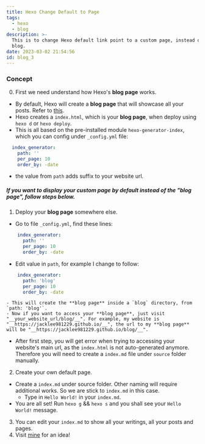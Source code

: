 ```yaml
---
title: Hexo Change Default to Page
tags:
  - hexo
  - blog
description: >-
  This is to change Hexo default link point to a custom page, instead of the
  blog.
date: 2023-03-02 21:54:56
id: blog_3
---
```


### Concept

0. First we need understand how Hexo's **blog page** works.
  - By default, Hexo will create a **blog page** that will showcase all your posts. Refer to [this](https://hexo.io/docs/configuration.html#Home-page-setting).
  - Hexo creates a `index.html`, which is your **blog page**, when deploy using `hexo d` or `hexo deploy`.
  - This is all based on the pre-installed module `hexo-generator-index`, which you can config under `_config.yml` file:

  ```yml
    index_generator:
      path: ''
      per_page: 10
      order_by: -date
  ```

  - the value from `path` adds suffix to your website url.

##### If you want to display your custom page by default instead of the "blog page", follow steps below.

1. Deploy your **blog page** somewhere else.

  - Go to file `_config.yml`, find these lines:
  ```yml
      index_generator:
        path: ''
        per_page: 10
        order_by: -date
  ```
  - Edit value in `path`, for example I change to follow:
  ```yml
      index_generator:
        path: 'blog'
        per_page: 10
        order_by: -date
  ```
    - This will create the **blog page** inside a `blog` directory, from `path: 'blog'`.
    - Now if you want to access your **blog page**, just visit "__your_website_url/blog/__". For example, my website is "__https://jacklee981229.github.io/__", the url to my **blog page** will be "__https://jacklee981229.github.io/blog/__".
  - After first step, you will get error when trying to accessing your website's main url, as the `index.html` is not auto-generated anymore. Therefore you will need to create a `index.md` file under `source` folder manually.  
2. Create your own default page.

  - Create a `index.md` under source folder. Other naming will require additional works. So we are stick to `index.md` in this case.
    - Type in `Hello World!` in your `index.md`.
  - You are all set! Run `hexo g` && `hexo s` and you shall see your `Hello World!` message.
3. You can edit your `index.md` to show all your writings, all your posts and pages.
4. Visit [mine](https://jacklee981229.github.io/) for an idea!
